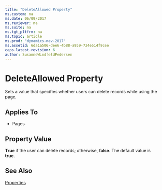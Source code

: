 ```yaml
---
title: "DeleteAllowed Property"
ms.custom: na
ms.date: 06/09/2017
ms.reviewer: na
ms.suite: na
ms.tgt_pltfrm: na
ms.topic: article
ms.prod: "dynamics-nav-2017"
ms.assetid: 6da1a506-dee6-4b88-a959-724e614f9cee
caps.latest.revision: 6
author: SusanneWindfeldPedersen
---
```

# DeleteAllowed Property
Sets a value that specifies whether users can delete records while using the  page.  
  
## Applies To  
  
-   Pages  
  
## Property Value  
 **True** if the user can delete records; otherwise, **false**. The default value is **true**.  
  
## See Also  
 [Properties](devenv-properties.md)